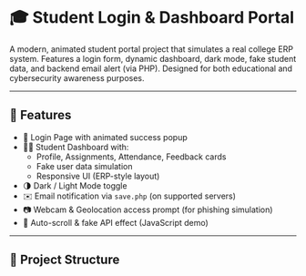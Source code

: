 # 🎓 Student Login & Dashboard Portal

A modern, animated student portal project that simulates a real college ERP system. Features a login form, dynamic dashboard, dark mode, fake student data, and backend email alert (via PHP). Designed for both educational and cybersecurity awareness purposes.

---

## 🚀 Features

- 🔐 Login Page with animated success popup
- 🧑‍🎓 Student Dashboard with:
  - Profile, Assignments, Attendance, Feedback cards
  - Fake user data simulation
  - Responsive UI (ERP-style layout)
- 🌗 Dark / Light Mode toggle
- ✉️ Email notification via `save.php` (on supported servers)
- 📷 Webcam & Geolocation access prompt (for phishing simulation)
- 🧪 Auto-scroll & fake API effect (JavaScript demo)

---

## 📁 Project Structure

